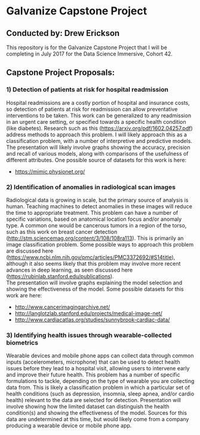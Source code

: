 # Galvanize Capstone Project

## Conducted by: Drew Erickson

This repository is for the Galvanize Capstone Project that I will be completing in July 2017 for the Data Science Immersive, Cohort 42.

## Capstone Project Proposals:

### 1) Detection of patients at risk for hospital readmission
 
Hospital readmissions are a costly portion of hospital and insurance costs, so detection of patients at risk for 
readmission can allow preventative interventions to be taken.  This work can be generalized to any readmission in an
urgent care setting, or specified towards a specific health condition (like diabetes).  Research such as this 
(https://arxiv.org/pdf/1602.04257.pdf) address methods to approach this problem.  I will likely approach this as a 
classification problem, with a number of interpretive and predictive models.  The presentation will likely involve
graphs showing the accuracy, precision and recall of various models, along with comparisons of the usefulness of 
different attributes.  One possible source of datasets for this work is here:
- https://mimic.physionet.org/

### 2) Identification of anomalies in radiological scan images

Radiological data is growing in scale, but the primary source of analysis is human.  Teaching machines to detect
anomalies in these images will reduce the time to appropriate treatment.  This problem can have a number of specific
variations, based on anatomical location focus and/or anomaly type.  A common one would be cancerous tumors in a region
of the torso, such as this work on breast cancer detection (http://stm.sciencemag.org/content/3/108/108ra113).  This is
primarily an image classification problem.  Some possible ways to approach this problem are discussed here 
(https://www.ncbi.nlm.nih.gov/pmc/articles/PMC3372692/#S14title), although it also seems likely that this problem may 
involve more recent advances in deep learning, as seen discussed here (https://rubinlab.stanford.edu/publications).  
The presentation will involve graphs explaining the model selection and showing the effectiveness of the model.  Some 
possible datasets for this work are here:
- http://www.cancerimagingarchive.net/
- http://langlotzlab.stanford.edu/projects/medical-image-net/
- http://www.cardiacatlas.org/studies/sunnybrook-cardiac-data/
 
### 3) Identifying health issues through wearable-collected biometrics
 
Wearable devices and mobile phone apps can collect data through common inputs (accelerometers, microphone) that
can be used to detect health issues before they lead to a hospital visit, allowing users to intervene early and improve
their future health.  This problem has a number of specific formulations to tackle, depending on the type of wearable
you are collecting data from.  This is likely a classification problem in which a particular set of health conditions
(such as depression, insomnia, sleep apnea, and/or cardio health) relevant to the data are selected for detection.
Presentation will involve showing how the limited dataset can distinguish the health condition(s) and showing the
effectiveness of the model.  Sources for this data are undetermined at this time, but would likely come from a company
producing a wearable device or mobile phone app.

